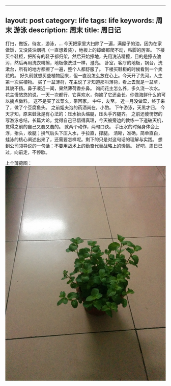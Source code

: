 
---
layout: post
category: life
tags: life
keywords: 周末 游泳
description: 周末
title: 周日记
---

打扫，做饭，待友，游泳，...
今天把家里大扫除了一遍，满屋子的油，因为在家做饭，又没装油烟机（一直想着装），地板上的蟑螂都爬不动，粘脚的厉害。
下楼买个鞋柜，把所有的鞋子都归架，然后开始擦地，先用洗洁精擦，目的是擦去油污，然后再用洗衣粉擦，地板像洗过一样，澄亮。
卧室，客厅的地板，锅台，洗漱台，所有的地方都擦了一遍，整个人都舒服了。
下楼买鞋柜的时候看到一个卖花的。
好久前就想买些植物回来，但一直没怎么放在心上。今天开了先河，人生第一次买植物。
买了一盆薄荷，花主说了才知道那叫薄荷，看上去就是一盆草，其貌不扬。鼻子凑近一闻，果然薄荷香扑鼻。
询问花主怎么养，多久浇一次水。花主慢悠悠的说，一天一次都行，它喜欢水，你摘了它还会长。你做海鲜什么的可以摘点做料。
这不是买了盆菜么，带回家。
中午，友至。
近一月没做荤，终于来了，做了个豆腐鱼头。
之前姐夫泡的药酒尚在，小酌。
下午游泳，天黑才归。
今天才知，原来蛙泳是有心法的：压水抬头缩腿，压头手齐腿齐。
之前还傻愣愣的写游泳总结，长篇大论，觉得自己已悟得真理，今天被旁边的教练一下道破天机，觉得之前的自己又蠢又蠢的。
就两个动作，两句口诀。
手压水的时候身体会上浮，抬头，收腿；换气后头下压入水，手拉直，撑腿。
清晰，准确，简单直白，蛙泳的核心阐述出来了，还需要怎样呢。剩下的只是对这句话的理解与实践。
想到公司领导说的一句话：不要用战术上的勤奋代替战略上的懒惰。
好吧，周日已过，向前走，不停歇。

上个薄荷图：
![img](/images/bohe.jpg)
